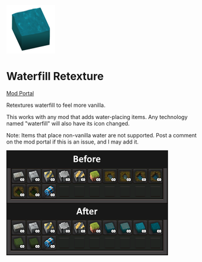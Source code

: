 ![](./src/thumbnail.png)

# Waterfill Retexture
[Mod Portal](https://mods.factorio.com/mod/waterfill-retexture)

Retextures waterfill to feel more vanilla.

This works with any mod that adds water-placing items.
Any technology named "waterfill" will also have its icon changed.

Note: Items that place non-vanilla water are not supported.
Post a comment on the mod portal if this is an issue, and I may add it.

![](./example.png)
